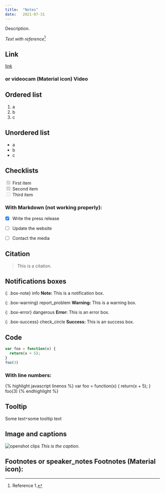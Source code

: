 ```yaml
---
title:  "Notes"
date:   2021-07-31
---
```


Description.

*Text with reference*[^1]

## Link

[link](https://twitter.com/MedianiSamuel)

### <span class="iconify" data-icon="bx:bxs-video"></span> or <span class="material-icons">videocam</span> (Material icon) Video

## Ordered list

1.	a
2.	b
3.	c

## Unordered list

- a
- b
- c

## Checklists

<input type="checkbox" checked disabled="disabled">
<label>First item</label>
<br>
<input type="checkbox" checked disabled="disabled">
<label>Second item</label>
<br>
<input type="checkbox" disabled="disabled">
<label>Third item</label>
<br>

### With Markdown (not working properly):
- [x] Write the press release
- [ ] Update the website
- [ ] Contact the media



## Citation

> This is a citation.

## Notifications boxes

{: .box-note}
<span class="material-icons-outlined">info</span> **Note:** This is a notification box.

{: .box-warning}
<span class="material-icons-outlined">report_problem</span> **Warning:** This is a warning box.

{: .box-error}
<span class="material-icons-outlined">dangerous</span> **Error:** This is an error box.

{: .box-success}
<span class="material-icons-outlined">check_circle</span> **Success:** This is an success box.

## Code

```js
var foo = function(x) {
  return(x + 5);
}
foo(3)
```
### With line numbers:

{% highlight javascript linenos %}
var foo = function(x) {
  return(x + 5);
}
foo(3)
{% endhighlight %}

## Tooltip

Some text<span class="tooltip">`*`<span class="tooltiptext">some tooltip text</span></span>

## Image and captions

![openshot clips](/sm_blog/assets/images/hello-world-images/hello-world.webp)
<span class="caption">*This is the caption.*</span>

## <span class="iconify" data-icon="bx-bx-bookmark-alt" data-inline="true"></span> Footnotes or <span class="material-icons">speaker_notes</span> Footnotes (Material icon):

[^1]: Reference 1.
